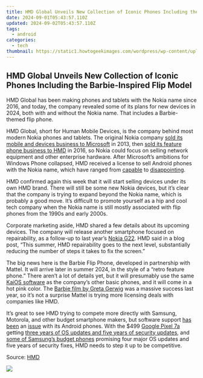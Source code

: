 ```yaml
---
title: HMD Global Unveils New Collection of Iconic Phones Including the Barbie-Inspired Flip Model
date: 2024-09-01T05:43:57.110Z
updated: 2024-09-02T05:43:57.110Z
tags:
  - android
categories:
  - tech
thumbnail: https://static1.howtogeekimages.com/wordpress/wp-content/uploads/2024/02/barbiexhmd2.jpeg
---
```


## HMD Global Unveils New Collection of Iconic Phones Including the Barbie-Inspired Flip Model

HMD Global has been making phones and tablets with the Nokia name since 2016, and today, the company revealed some of its plans for new devices in 2024, both with and without the Nokia name. That includes a Barbie-themed flip phone.

 HMD Global, short for Human Mobile Devices, is the company behind most modern Nokia phones and tablets. The original Nokia company [sold its mobile and devices business to Microsoft](https://news.microsoft.com/2013/09/03/microsoft-to-acquire-nokias-devices-services-business-license-nokias-patents-and-mapping-services/) in 2013, then [sold its feature phone business to HMD](https://www.bbc.co.uk/news/technology-36320329) in 2016, so Nokia could focus on selling network equipment and other enterprise hardware. After Microsoft’s ambitions for Windows Phone collapsed, HMD received a license to sell Android phones with the Nokia name, which have ranged from [capable](https://www.androidpolice.com/2021/07/09/nokia-5-4-review/) to [disappointing](https://www.androidpolice.com/2020/11/12/nokia-8-v-5g-uw-review/).

 HMD confirmed again this week that it will start selling devices under its own HMD brand. There will still be some new Nokia devices, but it’s clear that the company is trying to expand beyond the Nokia name, which is probably a good move. It’s difficult to promote yourself as a hip and cool tech company when the Nokia name is still mostly associated with flip phones from the 1990s and early 2000s.

 Corporate marketing aside, HMD shared a few details about its upcoming devices. The company will release another smartphone focused on repairability, as a follow-up to last year’s [Nokia G22](https://www.theverge.com/2023/2/25/23611844/hmd-nokia-g22-repairable-smartphone-ifixit-sustainability). HMD said in a blog post, “This summer, HMD repairability goes to the next level, substantially reducing the number of steps it takes to fix the screen.”

 The big news here is the Barbie Flip Phone, developed in partnership with Mattel. It will arrive later in summer 2024, in the style of a “retro feature phone.” There aren’t a lot of details yet, but it will presumably use the same [KaiOS software](https://visual-screen-recording.techidaily.com/new-high-quality-video-capture-for-tech-enthusiasts/) as the company’s other basic phones, and it will come in a hot pink color. The [Barbie film by Greta Gerwig](https://en.wikipedia.org/wiki/Barbie%5F%28film%29) was a massive success last year, so it’s not a surprise Mattel is trying more licensing deals with companies like HMD.

 It’s great to see HMD trying to compete more directly with Samsung, Motorola, and other budget smartphone makers, but software support [has been](https://www.xda-developers.com/nokia-phones-delayed-android-11-updates/) an [issue](https://www.xda-developers.com/nokia-g50-xr20-android-13/) with its Android phones. With the $499 [Google Pixel 7a](https://youtube-lab.techidaily.com/nlocking-the-secrets-to-parallel-playback-prowess-for-2024/) getting [three years of OS updates and five years of security updates](https://support.google.com/pixelphone/answer/4457705?hl=en#zippy=%2Cpixel-a-pixel-pixel-pro-pixel-a-pixel-pixel-pro-pixel-fold), and [some of Samsung’s budget phones](https://fox-that.techidaily.com/troubleshooting-a-non-responsive-iphone-display-a-step-by-step-guide/) promising four major OS updates and five years of security fixes, HMD needs to step it up to be competitive.

 Source: [HMD](https://www.hmd.com/en%5Fint/press/mwc-2024-announcements-press-release)

<ins class="adsbygoogle"
     style="display:block"
     data-ad-format="autorelaxed"
     data-ad-client="ca-pub-7571918770474297"
     data-ad-slot="1223367746"></ins>



<ins class="adsbygoogle"
     style="display:block"
     data-ad-client="ca-pub-7571918770474297"
     data-ad-slot="8358498916"
     data-ad-format="auto"
     data-full-width-responsive="true"></ins>



<!-- affiliate ads begin -->
<a href="https://shop.incomedia.eu/order/checkout.php?PRODS=39655089&QTY=1&AFFILIATE=108875&CART=1"><img src="https://incomedia.eu/files/images/affiliates/wa/01_WA_728x90.jpg" border="0"></a>
<!-- affiliate ads end -->